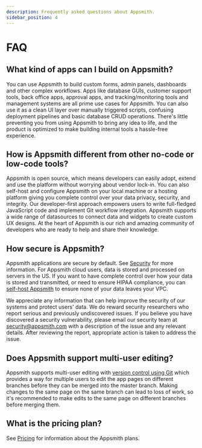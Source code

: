 ```yaml
---
description: Frequently asked questions about Appsmith.
sidebar_position: 4
---
```


# FAQ

## What kind of apps can I build on Appsmith?

You can use Appsmith to build custom forms, admin panels, dashboards and other complex workflows. Apps like database GUIs, customer support tools, back office apps, approval apps, and tracking/monitoring tools and management systems are all prime use cases for Appsmith. You can also use it as a clean UI layer over manually triggered scripts, confusing deployment pipelines and basic database CRUD operations. There's little preventing you from using Appsmith to bring any idea to life, and the product is optimized to make building internal tools a hassle-free experience.

## How is Appsmith different from other no-code or low-code tools?

Appsmith is open source, which means developers can easily adopt, extend and use the platform without worrying about vendor lock-in. You can also self-host and configure Appsmith on your local machine or a hosting platform giving you complete control over your data privacy, security, and integrity. Our developer-first approach empowers users to write full-fledged JavaScript code and implement Git workflow integration. Appsmith supports a wide range of datasources to connect data and widgets to create custom UX designs. At the heart of Appsmith is our rich and amazing community of developers who are ready to help and share their knowledge.

## How secure is Appsmith?

Appsmith applications are secure by default. See [Security](/product/security) for more information. For Appsmith cloud users, data is stored and processed on servers in the US. If you want to have complete control over how your data is stored and transmitted, or need to ensure HIPAA compliance, you can [self-host Appsmith](/getting-started/setup) to ensure none of your data leaves your VPC.

We appreciate any information that can help improve the security of our systems and protect users' data. We do reward security researchers who report serious and previously undiscovered issues. If you believe you have discovered a security vulnerability, please email our security team at [security@appsmith.com](mailto:security@appsmith.com) with a description of the issue and any relevant details. After reviewing the report, appropriate action is taken to address the issue.

## Does Appsmith support multi-user editing?

Appsmith supports multi-user editing with [version control using Git](/advanced-concepts/version-control-with-git) which provides a way for multiple users to edit the app pages on different branches before they can be merged into the master branch. Making changes to the same page on the same branch can lead to loss of work, so it's recommended to make edits to the same page on different branches before merging them. 

## What is the pricing plan?

See [Pricing](https://www.appsmith.com/pricing) for information about the Appsmith plans.
